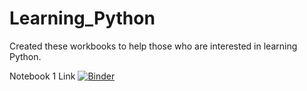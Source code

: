 # Learning_Python
Created these workbooks to help those who are interested in learning Python.

Notebook 1 Link
[![Binder](https://mybinder.org/badge_logo.svg)](https://mybinder.org/v2/gh/ZakirPasha/Teaching_PythonBasics/master?filepath=Notebook1_IntrotoJupyter_VarandDataTypes.ipynb)

